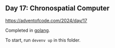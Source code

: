 ## Day 17: Chronospatial Computer

https://adventofcode.com/2024/day/17

Completed in [golang](https://go.dev/).

To start, run `devenv up` in this folder.